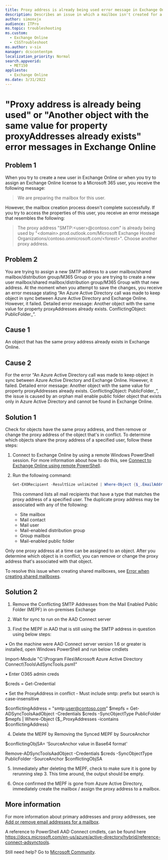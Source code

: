 ```yaml
---
title: Proxy address is already being used error message in Exchange Online
description: Describes an issue in which a mailbox isn't created for a user in Exchange Online.
author: simonxjx
audience: ITPro
ms.topic: troubleshooting
ms.custom: 
  - Exchange Online
  - CSSTroubleshoot
ms.author: v-six
manager: dcscontentpm
localization_priority: Normal
search.appverid: 
  - MET150
appliesto: 
  - Exchange Online
ms.date: 3/31/2022
---
```

# "Proxy address is already being used" or "Another object with the same value for property proxyAddresses already exists" error messages in Exchange Online

## Problem 1

When you try to create a new user in Exchange Online or when you try to assign an Exchange Online license to a Microsoft 365 user, you receive the following message:

> We are preparing the mailbox for this user.

However, the mailbox creation process doesn't complete successfully. If you try to access the properties of this user, you receive an error message that resembles the following:

> The proxy address "SMTP:\<user>@contoso.com" is already being used by "\<domain>.prod.outlook.com/Microsoft Exchange Hosted Organizations/contoso.onmicrosoft.com/\<forest>".
Choose another proxy address.

## Problem 2

You are trying to assign a new SMTP address to a user mailbox/shared mailbox/distribution group/M365 Group or you are trying to create a new user mailbox/shared mailbox/distribution group/M365 Group with that new address. At the moment when you attempt to save the changes, you receive an error message stating “An Azure Active Directory call was made to keep object in sync between Azure Active Directory and Exchange Online. However, it failed. Detailed error message: Another object with the same value for property proxyAddresses already exists. ConflictingObject: PublicFolder_<GUID value>”.

## Cause 1

An object that has the same proxy address already exists in Exchange Online.

## Cause 2  
  
For the error “An Azure Active Directory call was made to keep object in sync between Azure Active Directory and Exchange Online. However, it failed. Detailed error message: Another object with the same value for property proxyAddresses already exists. ConflictingObject: PublicFolder_<GUID value>”, the issue is caused by an orphan mail enable public folder object that exists only in Azure Active Directory and cannot be found in Exchange Online.

## Solution 1

Check for objects have the same proxy address, and then remove or change the proxy address of the object that's in conflict.
To determine which objects share the proxy address of a specified user, follow these steps:

1. Connect to Exchange Online by using a remote Windows PowerShell session. For more information about how to do this, see [Connect to Exchange Online using remote PowerShell](/powershell/exchange/connect-to-exchange-online-powershell).
2. Run the following command:

    ```powershell
    Get-EXORecipient -ResultSize unlimited | Where-Object {$_.EmailAddresses -match "user@contoso.onmicrosoft.com"} | Format-List Name, RecipientType, emailaddresses
    ```

    This command lists all mail recipients that have a type that matches the proxy address of a specified user. The duplicate proxy address may be associated with any of the following:
      - Site mailbox
      - Mail contact
      - Mail user
      - Mail-enabled distribution group
      - Group mailbox
      - Mail-enabled public folder

Only one proxy address at a time can be assigned to an object. After you determine which object is in conflict, you can remove or change the proxy address that's associated with that object.

To resolve this issue when creating shared mailboxes, see [Error when creating shared mailboxes](/microsoft-365/admin/email/resolve-issues-with-shared-mailboxes?view=o365-worldwide#error-when-creating-shared-mailboxes&preserve-view=true).

## Solution 2
  
1.	Remove the Conflicting SMTP Addresses from the Mail Enabled Public Folder (MEPF) in on-premises Exchange

2.	Wait for sync to run on the AAD Connect server

3.	Find the MEPF in AAD that is still using the SMTP address in question using below steps:

•	On the machine were AAD Connect server version 1.6 or greater is installed, open Windows PowerShell and run below cmdlets

Import-Module "C:\Program Files\Microsoft Azure Active Directory Connect\Tools\AdSyncTools.psm1" 

•	Enter O365 admin creds

$creds = Get-Credential

•	Set the ProxyAddress in conflict - Must include smtp: prefix but search is case-insensitive

$conflictingAddress = "smtp:user@contoso.com”
$mepfs = Get-ADSyncToolsAadObject -Credentials $creds -SyncObjectType   PublicFolder
$mepfs | Where-Object {$_.ProxyAddresses -icontains $conflictingAddress}

4.	Delete the MEPF by Removing the Synced MEPF by SourceAnchor

$conflictingObjSA= ‘SourceAnchor value in Base64 format'
 
Remove-ADSyncToolsAadObject -Credentials $creds -SyncObjectType PublicFolder -SourceAnchor $conflictingObjSA
 
5.	Immediately after deleting the MEPF, check to make sure it is gone by rerunning step 3. This time around, the output should be empty.

6.	Once confirmed the MEPF is gone from Azure Active Directory, immediately create the mailbox / assign the proxy address to a mailbox.  


## More information

For more information about primary addresses and proxy addresses, see [Add or remove email addresses for a mailbox](/exchange/recipients-in-exchange-online/manage-user-mailboxes/add-or-remove-email-addresses).

A reference to PowerShell AAD Connect cmdlets, can be found here https://docs.microsoft.com/en-us/azure/active-directory/hybrid/reference-connect-adsynctools.  
  
Still need help? Go to [Microsoft Community](https://answers.microsoft.com/).

